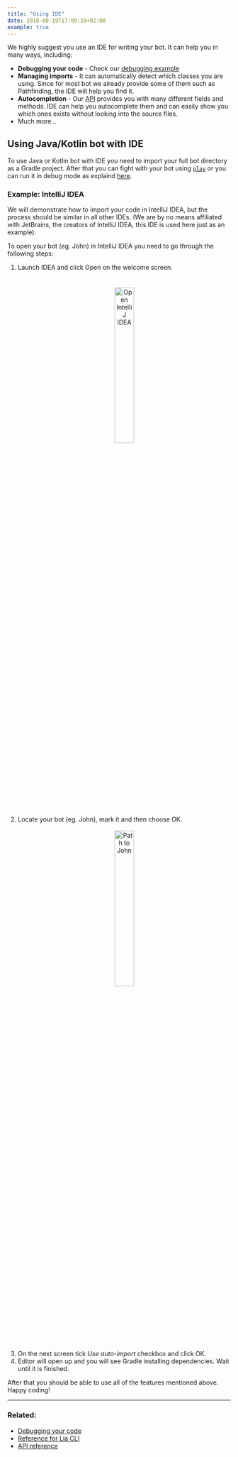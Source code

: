 ```yaml
---
title: "Using IDE"
date: 2018-08-19T17:09:19+02:00
example: true
---
```


We highly suggest you use an IDE for writing your bot. 
It can help you in many ways, including:

* **Debugging your code** - Check our <a href="/tutorials/debugging-your-code/" target="_blank">debugging example</a>
* **Managing imports** - It can automatically detect which classes you are using. 
Since for most bot we already provide some of them such as Pathfinding, the IDE will help you find it.
* **Autocompletion** - Our <a href="/api/" target="_blank">API</a> provides you with many different fields and methods. 
IDE can help you autocomplete them and can easily show you which ones exists without looking into the source files.
* Much more...

## Using Java/Kotlin bot with IDE

To use Java or Kotlin bot with IDE you need to import your full bot directory as a Gradle project. 
After that you can fight with your bot using <a href="/lia-cli/#play" target="_blank">```play```</a> or you can run it in debug mode as explaind <a href="/tutorials/debugging-your-code/" target="_blank">here</a>.

### Example: IntelliJ IDEA

We will demonstrate how to import your code in IntelliJ IDEA, but the process should be similar in all other IDEs.
(We are by no means affiliated with JetBrains, the creators of IntelliJ IDEA, this IDE is used here just as an example).

To open your bot (eg. John) in IntelliJ IDEA you need to go through the following steps:

1. Launch IDEA and click Open on the welcome screen. <br/> &nbsp;
    <div style="text-align:center"><img src="/static/tutorials/images/intellij-open.png" alt="Open IntelliJ IDEA" width="30%" vspace="20"/></div>
2. Locate your bot (eg. John), mark it and then choose OK. <br/> &nbsp;
    <div style="text-align:center"><img src="/static/tutorials/images/intellij-path-to-john.png" alt="Path to John" width="30%"/></div>
3. On the next screen tick *Use auto-import* checkbox and click OK. 
4. Editor will open up and you will see Gradle installing dependencies. Wait until it is finished.

After that you should be able to use all of the features mentioned above.
Happy coding!

----

### Related:

* [Debugging your code](/tutorials/debugging-your-code/)
* [Reference for Lia CLI](/lia-cli/)
* [API reference](/api/)